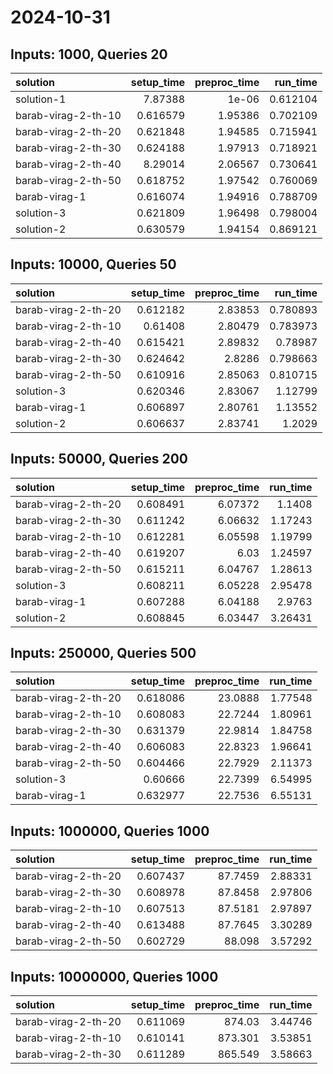 # 2024-10-31

## Inputs: 1000, Queries 20

| solution            |   setup_time |   preproc_time |   run_time |
|:--------------------|-------------:|---------------:|-----------:|
| solution-1          |     7.87388  |        1e-06   |   0.612104 |
| barab-virag-2-th-10 |     0.616579 |        1.95386 |   0.702109 |
| barab-virag-2-th-20 |     0.621848 |        1.94585 |   0.715941 |
| barab-virag-2-th-30 |     0.624188 |        1.97913 |   0.718921 |
| barab-virag-2-th-40 |     8.29014  |        2.06567 |   0.730641 |
| barab-virag-2-th-50 |     0.618752 |        1.97542 |   0.760069 |
| barab-virag-1       |     0.616074 |        1.94916 |   0.788709 |
| solution-3          |     0.621809 |        1.96498 |   0.798004 |
| solution-2          |     0.630579 |        1.94154 |   0.869121 |

## Inputs: 10000, Queries 50

| solution            |   setup_time |   preproc_time |   run_time |
|:--------------------|-------------:|---------------:|-----------:|
| barab-virag-2-th-20 |     0.612182 |        2.83853 |   0.780893 |
| barab-virag-2-th-10 |     0.61408  |        2.80479 |   0.783973 |
| barab-virag-2-th-40 |     0.615421 |        2.89832 |   0.78987  |
| barab-virag-2-th-30 |     0.624642 |        2.8286  |   0.798663 |
| barab-virag-2-th-50 |     0.610916 |        2.85063 |   0.810715 |
| solution-3          |     0.620346 |        2.83067 |   1.12799  |
| barab-virag-1       |     0.606897 |        2.80761 |   1.13552  |
| solution-2          |     0.606637 |        2.83741 |   1.2029   |

## Inputs: 50000, Queries 200

| solution            |   setup_time |   preproc_time |   run_time |
|:--------------------|-------------:|---------------:|-----------:|
| barab-virag-2-th-20 |     0.608491 |        6.07372 |    1.1408  |
| barab-virag-2-th-30 |     0.611242 |        6.06632 |    1.17243 |
| barab-virag-2-th-10 |     0.612281 |        6.05598 |    1.19799 |
| barab-virag-2-th-40 |     0.619207 |        6.03    |    1.24597 |
| barab-virag-2-th-50 |     0.615211 |        6.04767 |    1.28613 |
| solution-3          |     0.608211 |        6.05228 |    2.95478 |
| barab-virag-1       |     0.607288 |        6.04188 |    2.9763  |
| solution-2          |     0.608845 |        6.03447 |    3.26431 |

## Inputs: 250000, Queries 500

| solution            |   setup_time |   preproc_time |   run_time |
|:--------------------|-------------:|---------------:|-----------:|
| barab-virag-2-th-20 |     0.618086 |        23.0888 |    1.77548 |
| barab-virag-2-th-10 |     0.608083 |        22.7244 |    1.80961 |
| barab-virag-2-th-30 |     0.631379 |        22.9814 |    1.84758 |
| barab-virag-2-th-40 |     0.606083 |        22.8323 |    1.96641 |
| barab-virag-2-th-50 |     0.604466 |        22.7929 |    2.11373 |
| solution-3          |     0.60666  |        22.7399 |    6.54995 |
| barab-virag-1       |     0.632977 |        22.7536 |    6.55131 |

## Inputs: 1000000, Queries 1000

| solution            |   setup_time |   preproc_time |   run_time |
|:--------------------|-------------:|---------------:|-----------:|
| barab-virag-2-th-20 |     0.607437 |        87.7459 |    2.88331 |
| barab-virag-2-th-30 |     0.608978 |        87.8458 |    2.97806 |
| barab-virag-2-th-10 |     0.607513 |        87.5181 |    2.97897 |
| barab-virag-2-th-40 |     0.613488 |        87.7645 |    3.30289 |
| barab-virag-2-th-50 |     0.602729 |        88.098  |    3.57292 |

## Inputs: 10000000, Queries 1000

| solution            |   setup_time |   preproc_time |   run_time |
|:--------------------|-------------:|---------------:|-----------:|
| barab-virag-2-th-20 |     0.611069 |        874.03  |    3.44746 |
| barab-virag-2-th-10 |     0.610141 |        873.301 |    3.53851 |
| barab-virag-2-th-30 |     0.611289 |        865.549 |    3.58663 |